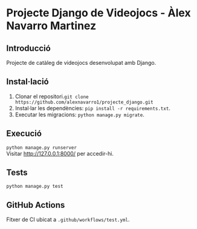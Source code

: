 # Projecte Django de Videojocs - Àlex Navarro Martinez

## Introducció
Projecte de catàleg de videojocs desenvolupat amb Django.

## Instal·lació
1. Clonar el repositori.`git clone https://github.com/alexnavarro1/projecte_django.git`
2. Instal·lar les dependències: `pip install -r requirements.txt`.
3. Executar les migracions: `python manage.py migrate`.

## Execució
`python manage.py runserver`  
Visitar http://127.0.0.1:8000/ per accedir-hi.

## Tests
`python manage.py test`

## GitHub Actions
Fitxer de CI ubicat a `.github/workflows/test.yml`.
